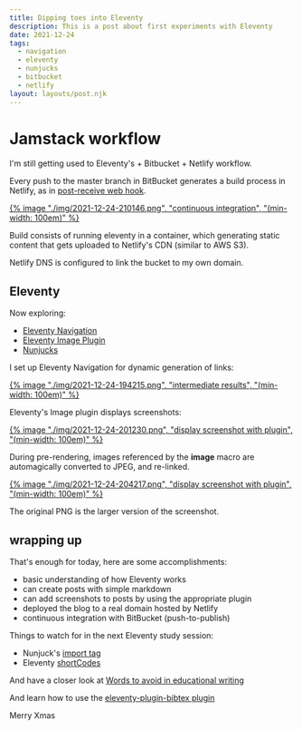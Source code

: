 ```yaml
---
title: Dipping toes into Eleventy
description: This is a post about first experiments with Eleventy
date: 2021-12-24
tags:
  - navigation
  - eleventy
  - nunjucks
  - bitbucket
  - netlify
layout: layouts/post.njk
---
```


# Jamstack workflow

I'm still getting used to  Eleventy's + Bitbucket + Netlify workflow.

Every push to the master branch in BitBucket generates a build process in Netlify, as in [post-receive web hook](https://confluence.atlassian.com/bitbucketserver/using-repository-hooks-776639836.html).

<a href="/img/2021-12-24-210146.png" target="_blank">
    {% image "./img/2021-12-24-210146.png", "continuous integration", "(min-width: 100em)" %}
</a>

Build consists of running eleventy in a container, which generating static content that gets uploaded to Netlify's CDN (similar to AWS S3).

Netlify DNS is configured to link the bucket to my own domain.


## Eleventy

Now exploring:
- [Eleventy Navigation](https://www.11ty.dev/docs/plugins/navigation/)
- [Eleventy Image Plugin](https://www.11ty.dev/docs/plugins/image/)
- [Nunjucks](https://mozilla.github.io/nunjucks/)

I set up Eleventy Navigation for dynamic generation of links:

<a href="/img/2021-12-24-194215.png" target="_blank">
    {% image "./img/2021-12-24-194215.png", "intermediate results", "(min-width: 100em)" %}
</a>

Eleventy's Image plugin displays screenshots:

<a href="/img/2021-12-24-201230.png" target="_blank">
    {% image "./img/2021-12-24-201230.png", "display screenshot with plugin", "(min-width: 100em)" %}
</a>

During pre-rendering, images referenced by the **image** macro are automagically converted to JPEG, and re-linked.

<a href="/img/2021-12-24-204217.png" target="_blank">
    {% image "./img/2021-12-24-204217.png", "display screenshot with plugin", "(min-width: 100em)" %}
</a>

The original PNG is the larger version of the screenshot.

## wrapping up

That's enough for today, here are some accomplishments:

- basic understanding of how Eleventy works
- can create posts with simple markdown
- can add screenshots to posts by using the appropriate plugin
- deployed the blog to a real domain hosted by Netlify
- continuous integration with BitBucket (push-to-publish)

Things to watch for in the next Eleventy study session:

- Nunjuck's [import tag](https://mozilla.github.io/nunjucks/templating.html#import)
- Eleventy [shortCodes](https://v0-7-1.11ty.dev/docs/shortcodes/)

And have a closer look at [Words to avoid in educational writing](https://css-tricks.com/words-avoid-educational-writing/)

And learn how to use the [eleventy-plugin-bibtex plugin](https://www.npmjs.com/package/eleventy-plugin-bibtex)

Merry Xmas


```

```





